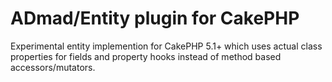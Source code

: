 # ADmad/Entity plugin for CakePHP

Experimental entity implemention for CakePHP 5.1+ which uses actual class
properties for fields and property hooks instead of method based accessors/mutators.
